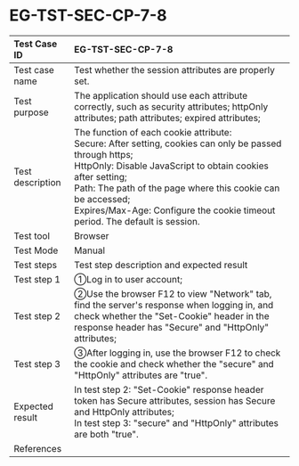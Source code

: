 # EG-TST-SEC-CP-7-8



| Test Case ID     | EG-TST-SEC-CP-7-8                                            |
| :--------------- | :----------------------------------------------------------- |
| Test case name   | Test whether the session attributes are properly set.        |
| Test purpose     | The application should use each attribute correctly, such as security  attributes; httpOnly attributes; path attributes; expired attributes; |
| Test description | The function of each cookie attribute:<br/>Secure: After setting, cookies can only be passed through https;<br/>HttpOnly: Disable JavaScript to obtain cookies after setting;<br/>Path: The path of the page where this cookie can be accessed;<br/>Expires/Max-Age: Configure the cookie timeout period. The default is session. |
| Test tool        | Browser                                                      |
| Test Mode        | Manual                                                       |
| Test steps       | Test step description and expected result                    |
| Test step 1      | ①Log in to user account;<br/>                                |
| Test step 2      | ②Use the browser F12 to view "Network" tab, find the server's response when logging in, and check whether the "Set-Cookie" header in the response header has "Secure" and "HttpOnly" attributes; |
| Test step 3      | ③After logging in, use the browser F12 to check the cookie and check whether the "secure" and "HttpOnly" attributes are "true". |
| Expected result  | In test step 2: "Set-Cookie" response header token has Secure attributes, session has Secure and HttpOnly attributes;<br/>In test step 3: "secure" and "HttpOnly" attributes are both "true". |
| References       |                                                              |


